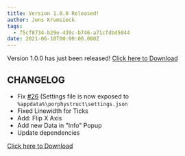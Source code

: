 ```yaml
---
title: Version 1.0.0 Released!
author: Jens Krumsieck
tags:
  - f5cf8734-b29e-439c-b746-a71cfdbd5044
date: 2021-06-10T00:00:00.000Z
---
```

Version 1.0.0 has just been released!
[Click here to Download](https://github.com/JensKrumsieck/PorphyStruct/releases/tag/v1.0.0)

## CHANGELOG
+ Fix [#26](https://github.com/JensKrumsieck/PorphyStruct/issues/26) (Settings file is now exposed to `%appdata%\porphystruct\settings.json`
+ Fixed Linewidth for Ticks
+ Add: Flip X Axis
+ Add new Data in "Info" Popup
+ Update dependencies

[Click here to Download](https://github.com/JensKrumsieck/PorphyStruct/releases/tag/v1.0.0)